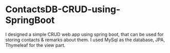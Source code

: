 # ContactsDB-CRUD-using-SpringBoot
I designed a simple CRUD web app using spring boot, that can be used for storing contacts &amp; remarks about them. I used MySql as the database, JPA, Thymeleaf for the view part.

